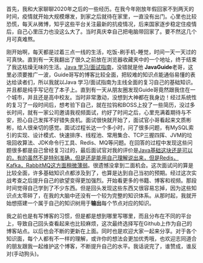 首先，我和大家聊聊2020年之后的一些经历。在我今年刚放年假回家不到两天的时间，疫情就开始大规模爆发，到家之后就待在家里，一直没有出门。心里也比较恐慌，每天从微博，知乎这些平台关注最新的抗疫情况，后来国家逐步稳定住疫情后，自己心里压力也没这么大了。当时真庆幸自己把电脑带回家了。要不然这几个月可真难熬。       

​刚开始啊，每天都是过着三点一线的生活，吃饭-刷手机-睡觉，时间一天一天过的可真快。直到有一天我翻出了很久之前放在浏览器收藏夹中的一个地址，终于结束了我这枯燥无味的生活。[Java 学习/面试指南]( https://snailclimb.gitee.io/javaguide/#/?id=java )，没错就是他 **JavaGuide**老哥，这里必须要推广一波，Guide哥写的博客比较全面，把较难的知识点能通俗易懂的表达给读者们，所以我就以Java 学习/面试指南为主线全面的复习自己的基础知识。并且都是纯手写记在了本子上。直到有一天从朋友圈发现Guide哥竟然跟我住在一个城市，并且还是高中校友。当时非常激动，没想到大神都在我身边！经过系统性的复习了一段时间后，想考验下自己，就在拉钩和BOSS上投了一些简历，没过多长时间，就有一家公司邀请我视频面试，约好了时间之后，心里充满着期待与不安，担心自己发挥不好错失良机。面试很快就开始了，面试官小哥看起来文质彬彬，给人很亲切的感觉。面试过程长达一个多小时，问了很多问题，有MySQL索引的实现、设计模式、快速排序、线程池、常用集合、TCP三握四挥、JVM的垃圾回收算法、JDK命令行工具、Redis、MQ等问题。在回答的过程中发现这些问题很多都是自己曾经复习过的，最后面试官对我的评价是[Java基础这块还是可以的，有的虽然不是特别准确，但是还是能用自己理解说出来，但是Redis，Kafka，RabbitMQ这方面稍微薄弱](https://github.com/qq1371189713/Builder_Walle/blob/master/files/%E6%87%92%E4%BA%BA%E8%AF%BB%E4%B9%A6%20-%20%E6%88%AA%E5%8F%96.mp3)。很遗憾没拿到二面机会。这次面试问的算是比较全面，许多基础知识点都涉及到了，也算是达到自己当初的预期。经过这次实战考查之后提升自己的欲望变得更加强烈。开始看更多的书籍、博客和视频。那段时间觉得自己学到了不少东西。但是回头发现这些东西又很容易忘掉，因为这些知识点太零碎了，在我的大脑中还没有一个较为完整的知识体系。从那时起，我就开始想搭建一个属于自己的知识树用于**输出**每个节点对应的知识。
        		
我之前也是有写博客的习惯，但是都是想到哪里写哪里，而且分布在不同的平台上，导致自己回头查看起来也比较麻烦，这次最终选择写在Github上作为自己的博客站点。以后也会不断的更新在上面。同时也是欢迎大家一起来分享。对于各个知识面，每个人都有不一样的理解，或许你的想法会更加优秀哦，也欢迎志同道合的朋友跟我一起维护这个博客，不断提升自己的水平。我话说完了，谁赞成，谁反对(手动狗头)。